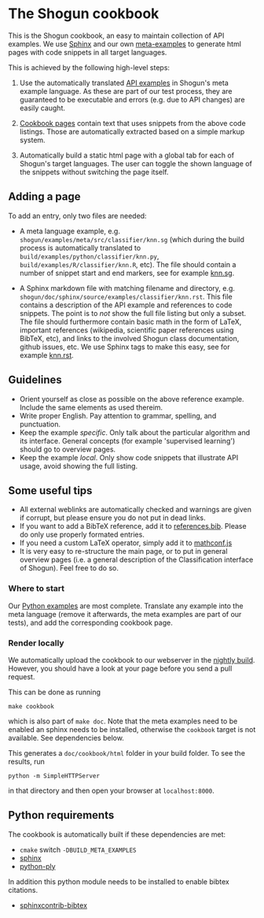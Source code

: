 # The Shogun cookbook

This is the Shogun cookbook, an easy to maintain collection of API examples.
We use [Sphinx](http://www.sphinx-doc.org/en/stable/) and our own [meta-examples](https://github.com/shogun-toolbox/shogun/wiki/Example_Generation) to generate html pages with code snippets in all target languages.

This is achieved by the following high-level steps:

1. Use the automatically translated [API examples](https://github.com/shogun-toolbox/shogun/tree/feature/sphinxdoc/examples/meta/src/) in Shogun's meta example language. As these are part of our test process, they are guaranteed to be executable and errors (e.g. due to API changes) are easily caught.

2. [Cookbook pages](https://github.com/shogun-toolbox/shogun/tree/feature/sphinxdoc/doc/cookbook/source/examples/) contain text that uses snippets from the above code listings. Those are automatically extracted based on a simple markup system.

3. Automatically build a static html page with a global tab for each of Shogun's target languages. The user can toggle the shown language of the snippets without switching the page itself.

## Adding a page
To add an entry, only two files are needed:

 * A meta language example, e.g. ```shogun/examples/meta/src/classifier/knn.sg``` (which during the build process is automatically translated to ```build/examples/python/classifier/knn.py```, ```build/examples/R/classifier/knn.R```, etc). The file should contain a number of snippet start and end markers, see for example [knn.sg](https://github.com/shogun-toolbox/shogun/blob/feature/sphinxdoc/examples/meta/src/classifier/knn.sg).
 
 * A Sphinx markdown file with matching filename and directory, e.g. ```shogun/doc/sphinx/source/examples/classifier/knn.rst```. This file contains a description of the API example and references to code snippets. The point is to *not* show the full file listing but only a subset. The file should furthermore contain basic math in the form of LaTeX, important references (wikipedia, scientific paper references using BibTeX, etc), and links to the involved Shogun class documentation, github issues, etc. We use Sphinx tags to make this easy, see for example [knn.rst](https://github.com/shogun-toolbox/shogun/blob/feature/sphinxdoc/doc/cookbook/source/examples/classifier/knn.rst).

## Guidelines

 * Orient yourself as close as possible on the above reference example. Include the same elements as used thereim.
 * Write proper English. Pay attention to grammar, spelling, and punctuation.
 * Keep the example *specific*. Only talk about the particular algorithm and its interface. General concepts (for example 'supervised learning') should go to overview pages.
 * Keep the example *local*. Only show code snippets that illustrate API usage, avoid showing the full listing.
 
## Some useful tips

 * All external weblinks are automatically checked and warnings are given if corrupt, but please ensure you do not put in dead links.
 * If you want to add a BibTeX reference, add it to [references.bib](https://github.com/shogun-toolbox/shogun/blob/feature/sphinxdoc/doc/cookbook/source/references.bib). Please do only use properly formated entries.
 * If you need a custom LaTeX operator, simply add it to [mathconf.js](https://github.com/shogun-toolbox/shogun/blob/feature/sphinxdoc/doc/cookbook/source/static/mathconf.js)
 * It is very easy to re-structure the main page, or to put in general overview pages (i.e. a general description of the Classification interface of Shogun). Feel free to do so.
 
### Where to start
Our [Python examples](https://github.com/shogun-toolbox/shogun/tree/develop/examples/undocumented/python_modular) are most complete. Translate any example into the meta language (remove it afterwards, the meta examples are part of our tests), and add the corresponding cookbook page.


### Render locally
We automatically upload the cookbook to our webserver in the [nightly build](http://buildbot.shogun-toolbox.org/builders/nightly_all). However, you should have a look at your page before you send a pull request.

This can be done as running

```
make cookbook
```

which is also part of ```make doc```. Note that the meta examples need to be enabled an sphinx needs to be installed, otherwise the ```cookbook``` target is not available. See dependencies below.

This generates a ```doc/cookbook/html``` folder in your build folder. To see the results, run

```
python -m SimpleHTTPServer
```

in that directory and then open your browser at ```localhost:8000```.


## Python requirements
The cookbook is automatically built if these dependencies are met:
 * `cmake` switch `-DBUILD_META_EXAMPLES`
 * [sphinx](http://www.sphinx-doc.org/)
 * [python-ply](http://www.dabeaz.com/ply/)
 
In addition this python module needs to be installed to enable bibtex citations.
 * [sphinxcontrib-bibtex](https://sphinxcontrib-bibtex.readthedocs.org/)
